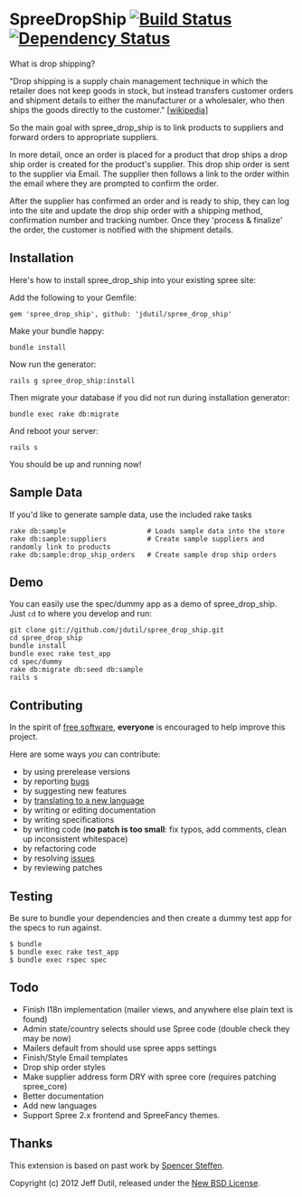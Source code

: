 SpreeDropShip [![Build Status](https://secure.travis-ci.org/jdutil/spree_drop_ship.png)](http://travis-ci.org/jdutil/spree_drop_ship) [![Dependency Status](https://gemnasium.com/jdutil/spree_drop_ship.png?travis)](https://gemnasium.com/jdutil/spree_drop_ship)
=============

[travis]: http://travis-ci.org/jdutil/spree_contact_us
[gemnasium]: https://gemnasium.com/jdutil/spree_contact_us

What is drop shipping?

"Drop shipping is a supply chain management technique in which the retailer does not keep goods in stock, but instead transfers customer orders and shipment details to either the manufacturer or a wholesaler, who then ships the goods directly to the customer." [[wikipedia](http://en.wikipedia.org/wiki/Drop_shipping)]

So the main goal with spree_drop_ship is to link products to suppliers and forward orders to appropriate suppliers.

In more detail, once an order is placed for a product that drop ships a drop ship order is created for the product's supplier. This drop ship order is sent to the supplier via Email. The supplier then follows a link to the order within the email where they are prompted to confirm the order.

After the supplier has confirmed an order and is ready to ship, they can log into the site and update the drop ship order with a shipping method, confirmation number and tracking number. Once they 'process & finalize' the order, the customer is notified with the shipment details.

Installation
------------

Here's how to install spree_drop_ship into your existing spree site:

Add the following to your Gemfile:

    gem 'spree_drop_ship', github: 'jdutil/spree_drop_ship'

Make your bundle happy:

    bundle install

Now run the generator:

    rails g spree_drop_ship:install

Then migrate your database if you did not run during installation generator:

    bundle exec rake db:migrate

And reboot your server:

    rails s

You should be up and running now!

Sample Data
-----------

If you'd like to generate sample data, use the included rake tasks

    rake db:sample                    # Loads sample data into the store
    rake db:sample:suppliers          # Create sample suppliers and randomly link to products
    rake db:sample:drop_ship_orders   # Create sample drop ship orders

Demo
----

You can easily use the spec/dummy app as a demo of spree_drop_ship. Just `cd` to where you develop and run:

    git clone git://github.com/jdutil/spree_drop_ship.git
    cd spree_drop_ship
    bundle install
    bundle exec rake test_app
    cd spec/dummy
    rake db:migrate db:seed db:sample
    rails s

Contributing
------------

In the spirit of [free software](http://www.fsf.org/licensing/essays/free-sw.html), **everyone** is encouraged to help improve this project.

Here are some ways *you* can contribute:

* by using prerelease versions
* by reporting [bugs](https://github.com/jdutil/spree_drop_ship/issues)
* by suggesting new features
* by [translating to a new language](https://github.com/jdutil/spree_drop_ship/tree/master/config/locales)
* by writing or editing documentation
* by writing specifications
* by writing code (**no patch is too small**: fix typos, add comments, clean up inconsistent whitespace)
* by refactoring code
* by resolving [issues](https://github.com/jdutil/spree_drop_ship/issues)
* by reviewing patches

Testing
-------

Be sure to bundle your dependencies and then create a dummy test app for the specs to run against.

    $ bundle
    $ bundle exec rake test_app
    $ bundle exec rspec spec

Todo
----

- Finish I18n implementation (mailer views, and anywhere else plain text is found)
- Admin state/country selects should use Spree code (double check they may be now)
- Mailers default from should use spree apps settings
- Finish/Style Email templates
- Drop ship order styles
- Make supplier address form DRY with spree core (requires patching spree_core)
- Better documentation
- Add new languages
- Support Spree 2.x frontend and SpreeFancy themes.

Thanks
------

This extension is based on past work by [Spencer Steffen](http://github.com/citrus/spree_drop_shipping).

Copyright (c) 2012 Jeff Dutil, released under the [New BSD License](https://github.com/jdutil/spree_drop_ship/tree/master/LICENSE).
